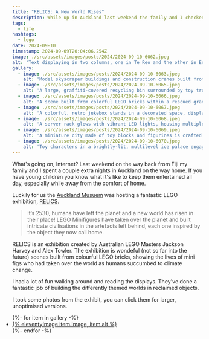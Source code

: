 ```yaml
---
title: "RELICS: A New World Rises"
description: While up in Auckland last weekend the family and I checked out a sweet Lego exhibition at the Auckland Museum.
tags:
  - life
hashtags:
  - lego
date: 2024-09-10
timestamp: 2024-09-09T20:04:06.254Z
image: ./src/assets/images/posts/2024/2024-09-10-6062.jpeg
alt: 'Text displaying in two columns, one in Te Reo and the other in English, reads: "THE YEAR IS 2530. After centuries of environmental decline, humans no longer remain on planet Earth. In their absence, the planet is slowly recovering. Amongst the waste, a collection of forgotten objects is now blossoming with LEGO® worlds. Explore this new world rising and discover the stories within."'
gallery:
  - image: ./src/assets/images/posts/2024/2024-09-10-6063.jpeg
    alt: 'Model skyscraper buildings and construction cranes built from colorful LEGO bricks, standing on an oversized trashcan and a rusted metal container, within a dimly lit exhibition space.'
  - image: ./src/assets/images/posts/2024/2024-09-10-6065.jpeg
    alt: 'A large, graffiti-covered recycling bin surrounded by toy trucks and small plants lies on a paved surface. One truck is loading a crumpled can, while others are near a partially enclosed tunnel.'
  - image: ./src/assets/images/posts/2024/2024-09-10-6066.jpeg
    alt: 'A scene built from colorful LEGO bricks within a rescued grandfather clock displaying intricate mechanical components, surrounded by framed artwork on a patterned wallpaper.'
  - image: ./src/assets/images/posts/2024/2024-09-10-6067.jpeg
    alt: 'A colorful, retro jukebox stands in a decorated space, displaying small-scale figurines and intricate scenes inside, surrounded by a tiled floor and walls adorned with vintage posters and ivy.'
  - image: ./src/assets/images/posts/2024/2024-09-10-6068.jpeg
    alt: 'A server rack glows with vibrant LED lights, housing multiple electronic components and cables, surrounded by computer monitors displaying technical schematics, all set against a dark backdrop.'
  - image: ./src/assets/images/posts/2024/2024-09-10-6069.jpeg
    alt: 'A miniature city made of toy blocks and figurines is crafted inside the open trunk of an old, rusty car with a tilted license plate reading "R3LICS."'
  - image: ./src/assets/images/posts/2024/2024-09-10-6070.jpeg
    alt: 'Toy characters in a brightly-lit, multilevel ice palace engage in various activities including climbing, skiing, and socializing. Large sign reads "CRYOLIFE" in the center of the scene.'
---
```


What's going on, Internet? Last weekend on the way back from Fiji my family and I spent a couple extra nights in Auckland on the way home. If you have young children you know what it's like to keep them entertained all day, especially while away from the comfort of home.

Luckily for us the [Auckland Musuem](https://www.aucklandmuseum.com/) was hosting a fantastic LEGO exhibition, [RELICS](https://www.relicsexhibitions.com/).

> It’s 2530, humans have left the planet and a new world has risen in their place! LEGO Minifigures have taken over the planet and built intricate civilisations in the artefacts left behind, each one inspired by the object they now call home.

RELICS is an exhibition created by Australian LEGO Masters Jackson Harvey and Alex Towler. The exhibition is wondeful (not so far into the future) scenes built from colourful LEGO bricks, showing the lives of mini figs who had taken over the world as humans succumbed to climate change.

I had a lot of fun walking around and reading the displays. They've done a fantastic job of building the differently themed worlds in reclaimed objects.

I took some photos from the exhibit, you can click them for larger, unoptimised versions.

<ul class="gallery" role="list" style="padding: 0;">
  {%- for item in gallery -%}
    <li>
      <a href="/assets/images/posts/{{ item.image | replace('./src/assets/images/posts/', '') }}">
        {% eleventyImage item.image, item.alt %}
      </a>
    </li>
  {%- endfor -%}
</ul>